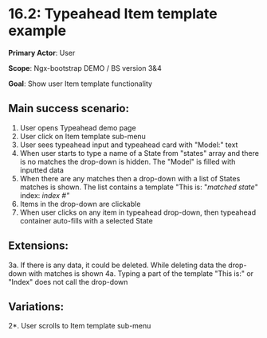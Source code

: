 16.2: Typeahead Item template example
=====================================
**Primary Actor**: User

**Scope**: Ngx-bootstrap DEMO / BS version 3&4

**Goal**: Show user Item template functionality

Main success scenario:
----------------------
1. User opens Typeahead demo page
2. User click on Item template sub-menu
3. User sees typeahead input and typeahead card with "Model:" text
4. When user starts to type a name of a State from "states" array and there is no matches the drop-down is hidden. The "Model" is filled with inputted data
5. When there are any matches then a drop-down with a list of States matches is shown. The list contains a template "This is: "_matched state_" index: _index #"_
6. Items in the drop-down are clickable
7. When user clicks on any item in typeahead drop-down, then typeahead container auto-fills with a selected State

Extensions:
-----------
3a. If there is any data, it could be deleted. While deleting data the drop-down with matches is shown
4a. Typing a part of the template "This is:" or "Index" does not call the drop-down

Variations:
-----------
2*. User scrolls to Item template sub-menu
